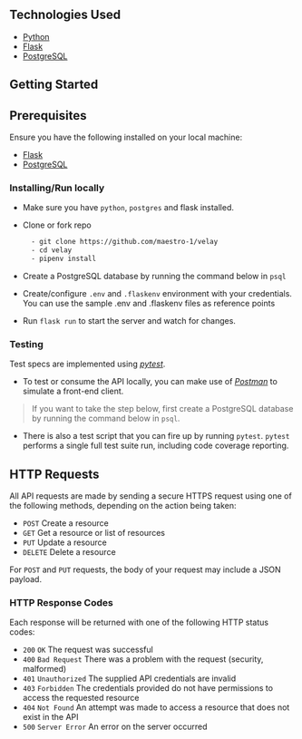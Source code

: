 ## Technologies Used

- [Python](https://www.python.org/)
- [Flask](http://flask.palletsprojects.com/en/1.1.x/)
- [PostgreSQL](https://www.postgresql.org/download/)


## Getting Started

## Prerequisites

Ensure you have the following installed on your local machine:

- [Flask](https://nodejs.org/en/download/)
- [PostgreSQL](https://www.postgresql.org/download/)

### Installing/Run locally

- Make sure you have `python`, `postgres` and flask installed.

- Clone or fork repo

  ```bash
    - git clone https://github.com/maestro-1/velay
    - cd velay
    - pipenv install
  ```

- Create a PostgreSQL database by running the command below in `psql`


- Create/configure `.env` and `.flaskenv` environment with your credentials. You can use the sample .env and .flaskenv files as reference points 

- Run `flask run` to start the server and watch for changes.

### Testing

Test specs are implemented using [_pytest_]().

- To test or consume the API locally, you can make use of [_Postman_](https://www.getpostman.com) to simulate a front-end client.

> If you want to take the step below, first create a PostgreSQL database by running the command below in `psql`.

- There is also a test script that you can fire up by running `pytest`. `pytest` performs a single full test suite run, including code coverage reporting.


## HTTP Requests

All API requests are made by sending a secure HTTPS request using one of the following methods, depending on the action being taken:

- `POST` Create a resource
- `GET` Get a resource or list of resources
- `PUT` Update a resource
- `DELETE` Delete a resource

For `POST` and `PUT` requests, the body of your request may include a JSON payload.

### HTTP Response Codes

Each response will be returned with one of the following HTTP status codes:

- `200` `OK` The request was successful
- `400` `Bad Request` There was a problem with the request (security, malformed)
- `401` `Unauthorized` The supplied API credentials are invalid
- `403` `Forbidden` The credentials provided do not have permissions to access the requested resource
- `404` `Not Found` An attempt was made to access a resource that does not exist in the API
- `500` `Server Error` An error on the server occurred
